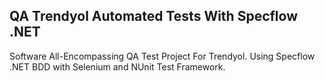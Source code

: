 ## QA Trendyol Automated Tests With Specflow .NET
<p>Software All-Encompassing QA Test Project For Trendyol. Using Specflow .NET BDD with Selenium and NUnit Test Framework.</p>
